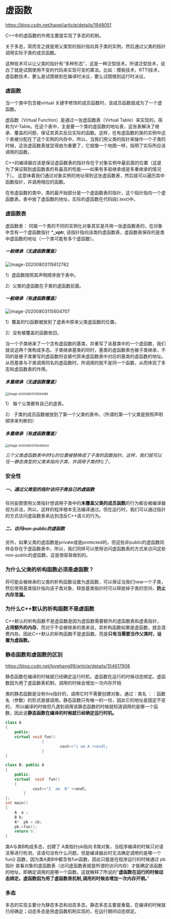 # 虚函数

https://blog.csdn.net/haoel/article/details/1948051

C++中的虚函数的作用主要是实现了多态的机制。

关于多态，简而言之就是用父类型的指针指向其子类的实例，然后通过父类的指针调用实际子类的成员函数。

这种技术可以让父类的指针有“多种形态”，这是一种泛型技术。所谓泛型技术，说白了就是试图使用不变的代码来实现可变的算法。比如：模板技术，RTTI技术，虚函数技术，要么是试图做到在编译时决议，要么试图做到运行时决议。

### 虚函数

当一个类中包含被virtual 关键字修饰的成员函数时，该成员函数就成为了一个虚函数。

虚函数（Virtual Function）是通过一张虚函数表（Virtual Table）来实现的。简称为V-Table。在这个表中，主是要一个类的虚函数的地址表，这张表解决了继承、覆盖的问题，保证其真实反应实际的函数。这样，在有虚函数的类的实例中这个表被分配在了这个实例的内存中，所以，当我们用父类的指针来操作一个子类的时候，这张虚函数表就显得由为重要了，它就像一个地图一样，指明了实际所应该调用的函数。

C++的编译器应该是保证虚函数表的指针存在于对象实例中最前面的位置（这是为了保证取到虚函数表的有最高的性能——如果有多层继承或是多重继承的情况下）。 这意味着我们通过对象实例的地址得到这张虚函数表，然后就可以遍历其中函数指针，并调用相应的函数。

在有虚函数的类中，类的最开始部分是一个虚函数表的指针，这个指针指向一个虚函数表，表中放了虚函数的地址，实际的虚函数在代码段(.text)中。

### 虚函数表

虚函数表： 同属一个类的不同的实例化对象其实是共用一张虚函数表的，在对象中含有一个虚函数指针 ***_vpt**r, 该指针指向该类的虚函数表，虚函数表保存的是类中虚函数的地址（一个类可能有多个虚函数）。

##### **一般继承（无虚函数覆盖）**

![image-20200803115612782](C:\Users\xuyingfeng\AppData\Roaming\Typora\typora-user-images\image-20200803115612782.png)

1）虚函数按照其声明顺序放于表中。

2）父类的虚函数在子类的虚函数前面。

##### **一般继承（有虚函数覆盖）**

![image-20200803115604707](C:\Users\xuyingfeng\AppData\Roaming\Typora\typora-user-images\image-20200803115604707.png)

1）覆盖的f()函数被放到了虚表中原来父类虚函数的位置。

2）没有被覆盖的函数依旧。

当一个子类继承了一个含有虚函数的基类，并重写了该基类中的一个虚函数，我们就说这两个类构成多态。子类继承基类的同时，基类的虚函数表也被子类继承，不同的是被子类重写的虚函数将会替代原来虚函数表中对应的基类的虚函数的地址。从而基类与子类调用同名的虚函数时，所调用的就不是同一个函数，从而体现了多态和虚函数表的作用。

##### 多重继承（无虚函数覆盖）

<img src="C:\Users\xuyingfeng\AppData\Roaming\Typora\typora-user-images\image-20200803115554188.png" alt="image-20200803115554188" style="zoom:67%;" />

1）  每个父类都有自己的虚表。

2）  子类的成员函数被放到了第一个父类的表中。（所谓的第一个父类是按照声明顺序来判断的）

##### 多重继承（有虚函数覆盖）

<img src="C:\Users\xuyingfeng\AppData\Roaming\Typora\typora-user-images\image-20200803115546004.png" alt="image-20200803115546004" style="zoom: 67%;" />

*三个父类虚函数表中的*f()*的位置被替换成了子类的函数指针。这样，我们就可以任一静态类型的父类来指向子类，并调用子类的*f()*了。*

### 安全性

##### 一、通过父类型的指针访问子类自己的虚函数

任何妄图使用父类指针想调用子类中的**未覆盖父类的成员函数**的行为都会被编译器视为非法，所以，这样的程序根本无法编译通过。但在运行时，我们可以通过指针的方式访问虚函数表来达到违反C++语义的行为。

##### 二、访问non-public的虚函数

另外，如果父类的虚函数是private或是protected的，但这些非public的虚函数同样会存在于虚函数表中，所以，我们同样可以使用访问虚函数表的方式来访问这些non-public的虚函数，这是很容易做到的。

### 为什么父类的析构函数必须是虚函数？

将可能会被继承的父类的析构函数设置为虚函数，可以保证当我们new一个子类，然后使用基类指针指向该子类对象，释放基类指针时可以释放掉子类的空间，**防止内存泄漏。**

### 为什么C++默认的析构函数不是虚函数 

C++默认的析构函数不是虚函数是因为虚函数需要额外的虚函数表和虚表指针，**占用额外的内存**。而对于不会被继承的类来说，其析构函数如果是虚函数，就会浪费内存。因此C++默认的析构函数不是虚函数，而是**只有当需要当作父类时，设置为虚函数。**

### 静态函数和虚函数的区别

https://blog.csdn.net/lovehang99/article/details/104617908

静态函数在编译的时候就已经确定运行时机，虚函数在运行的时候动态绑定。虚函数因为用了虚函数表机制，调用的时候会增加一次内存开销

类的静态函数是没有this指针的，调用它时不需要创建对象，通过：类名 ：：函数名（参数）的形式直接调用。静态函数只有唯一的一份，因此它的地址是固定不变的， 所以编译的时候但凡遇到调用该静态函数的时候就知道调用的是哪一个函数，因此说**静态函数在编译的时候就已经确定运行时机。**

```cpp
class A
{
	public: 
	virtual void fun()
				{
						cout<<"i am A <<endl;
				}
}

class B: public A
{
	public:
	virtual  void  fun()
	{
			cout<<"I  am  B" <<endl;
		}
};
int main()
{
	A  a ;
	B b;
	A*  pb = &b;
	pb->fun();
	return 0; 
}

```

类A与类B构成多态，创建了 A类指针pb指向 B类对象，当程序编译的时候只对语法等进行检测，该语句没有什么问题，但是编译器此时无法确定调用的是哪一个 fun() 函数，因为类A类B中都含有fun函数，因此只能是在程序运行的时候通过 pb指针 查看对象的虚函数表（访问虚函数表就是所谓的访问内存）才能确定该函数的地址，即确定调用的是哪一个函数。这就解释了所说的“**虚函数在运行的时候动态绑定。虚函数因为用了虚函数表机制,调用的时候会增加一次内存开销。**”

### 多态

多态的实现主要分为静态多态和动态多态，静态多态主要是重载，在编译的时候就已经确定；动态多态是用虚函数机制实现的，在运行期间动态绑定。